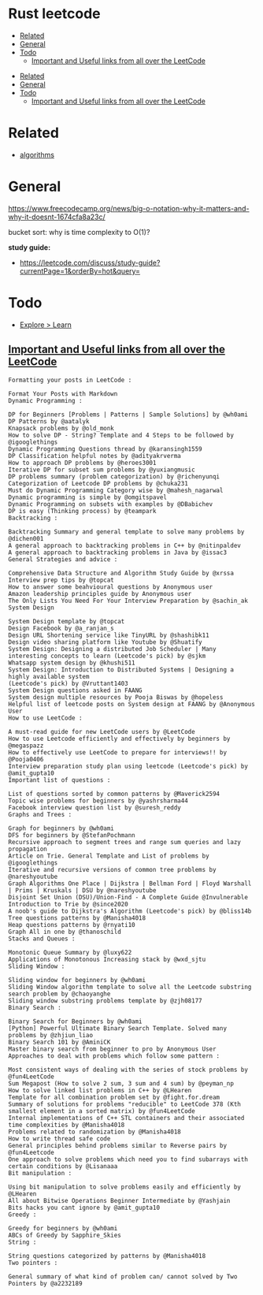 # Rust leetcode

<!-- toc GitLab -->

+ [Related](#related)
+ [General](#general)
+ [Todo](#todo)
  * [Important and Useful links from all over the LeetCode](#important-and-useful-links-from-all-over-the-leetcode)

<!-- toc -->

- [Related](#related)
- [General](#general)
- [Todo](#todo)
  - [Important and Useful links from all over the LeetCode](#important-and-useful-links-from-all-over-the-leetcode)

<!-- tocstop -->

# Related

- [algorithms]('./algorithms.md')

# General

https://www.freecodecamp.org/news/big-o-notation-why-it-matters-and-why-it-doesnt-1674cfa8a23c/

bucket sort: why is time complexity to O(1)?

**study guide:**

- https://leetcode.com/discuss/study-guide?currentPage=1&orderBy=hot&query=

# Todo

- [Explore > Learn](https://leetcode.com/explore/learn)

## [Important and Useful links from all over the LeetCode](https://leetcode.com/discuss/general-discussion/665604/Important-and-Useful-links-from-all-over-the-LeetCode)

```
Formatting your posts in LeetCode :

Format Your Posts with Markdown
Dynamic Programming :

DP for Beginners [Problems | Patterns | Sample Solutions] by @wh0ami
DP Patterns by @aatalyk
Knapsack problems by @old_monk
How to solve DP - String? Template and 4 Steps to be followed by @igooglethings
Dynamic Programming Questions thread by @karansingh1559
DP Classification helpful notes by @adityakrverma
How to approach DP problems by @heroes3001
Iterative DP for subset sum problems by @yuxiangmusic
DP problems summary (problem categorization) by @richenyunqi
Categorization of Leetcode DP problems by @chuka231
Must do Dynamic Programming Category wise by @mahesh_nagarwal
Dynamic programming is simple by @omgitspavel
Dynamic Programming on subsets with examples by @DBabichev
DP is easy (Thinking process) by @teampark
Backtracking :

Backtracking Summary and general template to solve many problems by @dichen001
A general approach to backtracking problems in C++ by @nitinpaldev
A general approach to backtracking problems in Java by @issac3
General Strategies and advice :

Comprehensive Data Structure and Algorithm Study Guide by @xrssa
Interview prep tips by @topcat
How to answer some beahvioural questions by Anonymous user
Amazon leadership principles guide by Anonymous user
The Only Lists You Need For Your Interview Preparation by @sachin_ak
System Design

System Design template by @topcat
Design Facebook by @a_ranjan_s
Design URL Shortening service like TinyURL by @shashibk11
Design video sharing platform like Youtube by @Shuatify
System Design: Designing a distributed Job Scheduler | Many interesting concepts to learn (Leetcode's pick) by @sjkm
Whatsapp system design by @khushi511
System Design: Introduction to Distributed Systems | Designing a highly available system
(Leetcode's pick) by @Vruttant1403
System Design questions asked in FAANG
System design multiple resources by Pooja Biswas by @hopeless
Helpful list of leetcode posts on System design at FAANG by @Anonymous User
How to use LeetCode :

A must-read guide for new LeetCode users by @LeetCode
How to use Leetcode efficiently and effectively by beginners by @megaspazz
How to effectively use LeetCode to prepare for interviews!! by @Pooja0406
Interview preparation study plan using leetcode (Leetcode's pick) by @amit_gupta10
Important list of questions :

List of questions sorted by common patterns by @Maverick2594
Topic wise problems for beginners by @yashrsharma44
Facebook interview question list by @suresh_reddy
Graphs and Trees :

Graph for beginners by @wh0ami
DFS for beginners by @StefanPochmann
Recursive approach to segment trees and range sum queries and lazy propagation
Article on Trie. General Template and List of problems by @igooglethings
Iterative and recursive versions of common tree problems by @nareshyoutube
Graph Algorithms One Place | Dijkstra | Bellman Ford | Floyd Warshall | Prims | Kruskals | DSU by @nareshyoutube
Disjoint Set Union (DSU)/Union-Find - A Complete Guide @Invulnerable
Introduction to Trie by @since2020
A noob's guide to Dijkstra's Algorithm (Leetcode's pick) by @bliss14b
Tree questions patterns by @Manisha4018
Heap questions patterns by @rnyati10
Graph All in one by @thanoschild
Stacks and Queues :

Monotonic Queue Summary by @luxy622
Applications of Monotonous Increasing stack by @wxd_sjtu
Sliding Window :

Sliding window for beginners by @wh0ami
Sliding Window algorithm template to solve all the Leetcode substring search problem by @chaoyanghe
Sliding window substring problems template by @zjh08177
Binary Search :

Binary Search for Beginners by @wh0ami
[Python] Powerful Ultimate Binary Search Template. Solved many problems by @zhjiun_liao
Binary Search 101 by @AminiCK
Master binary search from beginner to pro by Anonymous User
Approaches to deal with problems which follow some pattern :

Most consistent ways of dealing with the series of stock problems by @fun4LeetCode
Sum Megapost (How to solve 2 sum, 3 sum and 4 sum) by @peyman_np
How to solve linked list problems in C++ by @LHearen
Template for all combination problem set by @fight.for.dream
Summary of solutions for problems "reducible" to LeetCode 378 (Kth smallest element in a sorted matrix) by @fun4LeetCode
Internal implementations of C++ STL containers and their associated time complexities by @Manisha4018
Problems related to randomization by @Manisha4018
How to write thread safe code
General principles behind problems similar to Reverse pairs by @fun4Leetcode
One approach to solve problems which need you to find subarrays with certain conditions by @Lisanaaa
Bit manipulation :

Using bit manipulation to solve problems easily and efficiently by @LHearen
All about Bitwise Operations Beginner Intermediate by @Yashjain
Bits hacks you cant ignore by @amit_gupta10
Greedy :

Greedy for beginners by @wh0ami
ABCs of Greedy by Sapphire_Skies
String :

String questions categorized by patterns by @Manisha4018
Two pointers :

General summary of what kind of problem can/ cannot solved by Two Pointers by @a2232189
```
